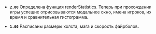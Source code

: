 - **`2.00`** Определена функция renderStatistics. Теперь при прохождении игры успешно отрисовываются модальное окно, имена игроков, их время и сравнительная гистограмма.

- **`1.00`** Расписаны размеры холста, мага и скорость файрболов.
